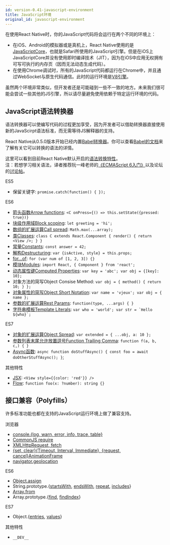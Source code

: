 ```yaml
---
id: version-0.41-javascript-environment
title: JavaScript环境
original_id: javascript-environment
---
```


在使用React Native时，你的JavaScript代码将会运行在两个不同的环境上：

* 在iOS、Android的模拟器或是真机上，React Native使用的是[JavaScriptCore](http://trac.webkit.org/wiki/JavaScriptCore)，也就是Safari所使用的JavaScript引擎。但是在iOS上JavaScriptCore并没有使用即时编译技术（JIT），因为在iOS中应用无权拥有可写可执行的内存页（因而无法动态生成代码）。
* 在使用Chrome调试时，所有的JavaScript代码都运行在Chrome中，并且通过WebSocket与原生代码通信。此时的运行环境是[V8引擎](https://code.google.com/p/v8/)。

虽然两个环境非常类似，但开发者还是可能碰到一些不一致的地方。未来我们很可能会尝试一些其他的JS引擎，所以请尽量避免使用依赖于特定运行环境的代码。

## JavaScript语法转换器

语法转换器可以使编写代码的过程更加享受，因为开发者可以借助转换器直接使用新的JavaScirpt语法标准，而无需等待JS解释器的支持。

React Native从0.5.0版本开始已经内置[Babel转换器](https://babeljs.io)。你可以查看[Babel的文档](https://babeljs.io/docs/plugins/#transform-plugins)来了解有关它可以转换的语法的详情。

这里可以看到目前React Native默认开启的[语法转换特性](https://github.com/facebook/react-native/blob/master/babel-preset/configs/main.js#L16)。  
注：若想学习相关语法，译者推荐阮一峰老师的[《ECMAScript 6入门》](http://es6.ruanyifeng.com/)以及论坛的[讨论帖](http://bbs.reactnative.cn/topic/15)。

ES5

* 保留关键字: `promise.catch(function() { });`

ES6

* [箭头函数Arrow functions](http://babeljs.io/docs/learn-es2015/#arrows): `<C onPress={() => this.setState({pressed: true})}`
* [块级作用域Block scoping](https://babeljs.io/docs/learn-es2015/#let-const): `let greeting = 'hi';`
* [数组的扩展运算Call spread](http://babeljs.io/docs/learn-es2015/#default-rest-spread): `Math.max(...array);`
* [类Classes](http://babeljs.io/docs/learn-es2015/#classes): `class C extends React.Component { render() { return <View />; } }`
* [常量Constants](https://babeljs.io/docs/learn-es2015/#let-const): `const answer = 42;`
* [解构Destructuring](http://babeljs.io/docs/learn-es2015/#destructuring): `var {isActive, style} = this.props;`
* [for...of](https://developer.mozilla.org/en-US/docs/Web/JavaScript/Reference/Statements/for...of): `for (var num of [1, 2, 3]) {}`
* [模块Modules](http://babeljs.io/docs/learn-es2015/#modules): `import React, { Component } from 'react';`
* [动态属性键Computed Properties](http://babeljs.io/docs/learn-es2015/#enhanced-object-literals): `var key = 'abc'; var obj = {[key]: 10};`
* 对象方法的简写Object Consise Method: `var obj = { method() { return 10; } };`
* [对象属性的简写Object Short Notation](http://babeljs.io/docs/learn-es2015/#enhanced-object-literals): `var name = 'vjeux'; var obj = { name };`
* [参数的扩展运算Rest Params](https://github.com/sebmarkbage/ecmascript-rest-spread): `function(type, ...args) { }`
* [字符串模板Template Literals](http://babeljs.io/docs/learn-es2015/#template-strings): ``var who = 'world'; var str = `Hello ${who}`;``

ES7

* [对象的扩展运算Object Spread](https://github.com/sebmarkbage/ecmascript-rest-spread): `var extended = { ...obj, a: 10 };`
* [参数列表末尾允许放置逗号Function Trailing Comma](https://github.com/jeffmo/es-trailing-function-commas): `function f(a, b, c,) { }`
* [Async函数](https://github.com/tc39/ecmascript-asyncawait): `async function doStuffAsync() { const foo = await doOtherStuffAsync(); }`;

其他特性

* [JSX](https://facebook.github.io/react/docs/jsx-in-depth.html): `<View style={{color: 'red'}} />`
* [Flow](http://flowtype.org/): `function foo(x: ?number): string {}`

## 接口兼容（Polyfills）

许多标准功能也都在支持的JavaScript运行环境上做了兼容支持。

浏览器

* [console.{log, warn, error, info, trace, table}](https://developer.chrome.com/devtools/docs/console-api)
* [CommonJS require](https://nodejs.org/docs/latest/api/modules.html)
* [XMLHttpRequest, fetch](/react-native/docs/network.html#content)
* [{set, clear}{Timeout, Interval, Immediate}, {request, cancel}AnimationFrame](/react-native/docs/timers.html#content)
* [navigator.geolocation](/react-native/docs/geolocation.html#content)
 
ES6

* [Object.assign](https://developer.mozilla.org/en-US/docs/Web/JavaScript/Reference/Global_Objects/Object/assign)
* String.prototype.{[startsWith](https://developer.mozilla.org/en-US/docs/Web/JavaScript/Reference/Global_Objects/String/startsWith), [endsWith](https://developer.mozilla.org/en-US/docs/Web/JavaScript/Reference/Global_Objects/String/endsWith), [repeat](https://developer.mozilla.org/en-US/docs/Web/JavaScript/Reference/Global_Objects/String/repeats), [includes](https://developer.mozilla.org/en-US/docs/Web/JavaScript/Reference/Global_Objects/String/includes)}
* [Array.from](https://developer.mozilla.org/en-US/docs/Web/JavaScript/Reference/Global_Objects/Array/from)
* Array.prototype.{[find](https://developer.mozilla.org/en-US/docs/Web/JavaScript/Reference/Global_Objects/Array/find), [findIndex](https://developer.mozilla.org/en-US/docs/Web/JavaScript/Reference/Global_Objects/Array/findIndex)}

ES7

* Object.{[entries](https://developer.mozilla.org/en-US/docs/Web/JavaScript/Reference/Global_Objects/Object/entries), [values](https://developer.mozilla.org/en-US/docs/Web/JavaScript/Reference/Global_Objects/Object/values)}

其他特性

* `__DEV__`


